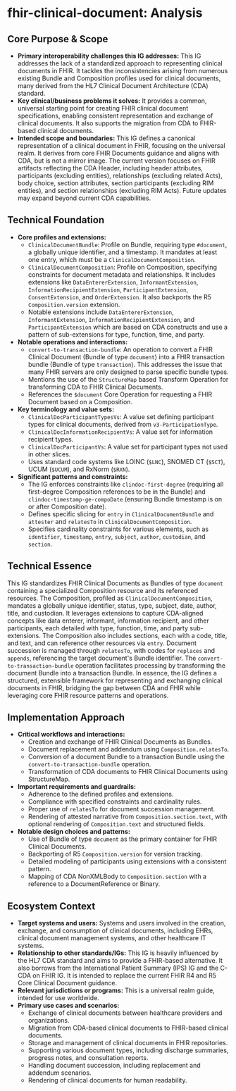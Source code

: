 # fhir-clinical-document: Analysis

## Core Purpose & Scope

-   **Primary interoperability challenges this IG addresses:** This IG addresses the lack of a standardized approach to representing clinical documents in FHIR. It tackles the inconsistencies arising from numerous existing Bundle and Composition profiles used for clinical documents, many derived from the HL7 Clinical Document Architecture (CDA) standard.
-   **Key clinical/business problems it solves:** It provides a common, universal starting point for creating FHIR clinical document specifications, enabling consistent representation and exchange of clinical documents. It also supports the migration from CDA to FHIR-based clinical documents.
-   **Intended scope and boundaries:** This IG defines a canonical representation of a clinical document in FHIR, focusing on the universal realm. It derives from core FHIR Documents guidance and aligns with CDA, but is not a mirror image. The current version focuses on FHIR artifacts reflecting the CDA Header, including header attributes, participants (excluding entities), relationships (excluding related Acts), body choice, section attributes, section participants (excluding RIM entities), and section relationships (excluding RIM Acts). Future updates may expand beyond current CDA capabilities.

## Technical Foundation

-   **Core profiles and extensions:**
    -   `ClinicalDocumentBundle`: Profile on Bundle, requiring type `#document`, a globally unique identifier, and a timestamp. It mandates at least one entry, which must be a `ClinicalDocumentComposition`.
    -   `ClinicalDocumentComposition`: Profile on Composition, specifying constraints for document metadata and relationships. It includes extensions like `DataEntererExtension`, `InformantExtension`, `InformationRecipientExtension`, `ParticipantExtension`, `ConsentExtension`, and `OrderExtension`. It also backports the R5 `Composition.version` extension.
    -   Notable extensions include `DataEntererExtension`, `InformantExtension`, `InformationRecipientExtension`, and `ParticipantExtension` which are based on CDA constructs and use a pattern of sub-extensions for type, function, time, and party.
-   **Notable operations and interactions:**
    -   `convert-to-transaction-bundle`: An operation to convert a FHIR Clinical Document (Bundle of type `document`) into a FHIR transaction bundle (Bundle of type `transaction`). This addresses the issue that many FHIR servers are only designed to parse specific bundle types.
    -   Mentions the use of the `StructureMap` based Transform Operation for transforming CDA to FHIR Clinical Documents.
    -   References the `$document` Core Operation for requesting a FHIR Document based on a Composition.
-   **Key terminology and value sets:**
    -   `ClinicalDocParticipantTypesVs`: A value set defining participant types for clinical documents, derived from `v3-ParticipationType`.
    -   `ClinicalDocInformationRecipientVs`: A value set for information recipient types.
    -   `ClinicalDocParticipantVs`: A value set for participant types not used in other slices.
    -   Uses standard code systems like LOINC (`$LNC`), SNOMED CT (`$SCT`), UCUM (`$UCUM`), and RxNorm (`$RXN`).
-   **Significant patterns and constraints:**
    -   The IG enforces constraints like `clindoc-first-degree` (requiring all first-degree Composition references to be in the Bundle) and `clindoc-timestamp-ge-compoDate` (ensuring Bundle timestamp is on or after Composition date).
    -   Defines specific slicing for `entry` in `ClinicalDocumentBundle` and `attester` and `relatesTo` in `ClinicalDocumentComposition`.
    -   Specifies cardinality constraints for various elements, such as `identifier`, `timestamp`, `entry`, `subject`, `author`, `custodian`, and `section`.

## Technical Essence

This IG standardizes FHIR Clinical Documents as Bundles of type `document` containing a specialized Composition resource and its referenced resources. The Composition, profiled as `ClinicalDocumentComposition`, mandates a globally unique identifier, status, type, subject, date, author, title, and custodian. It leverages extensions to capture CDA-aligned concepts like data enterer, informant, information recipient, and other participants, each detailed with type, function, time, and party sub-extensions. The Composition also includes sections, each with a code, title, and text, and can reference other resources via `entry`. Document succession is managed through `relatesTo`, with codes for `replaces` and `appends`, referencing the target document's Bundle identifier. The `convert-to-transaction-bundle` operation facilitates processing by transforming the document Bundle into a transaction Bundle. In essence, the IG defines a structured, extensible framework for representing and exchanging clinical documents in FHIR, bridging the gap between CDA and FHIR while leveraging core FHIR resource patterns and operations.

## Implementation Approach

-   **Critical workflows and interactions:**
    -   Creation and exchange of FHIR Clinical Documents as Bundles.
    -   Document replacement and addendum using `Composition.relatesTo`.
    -   Conversion of a document Bundle to a transaction Bundle using the `convert-to-transaction-bundle` operation.
    -   Transformation of CDA documents to FHIR Clinical Documents using StructureMap.
-   **Important requirements and guardrails:**
    -   Adherence to the defined profiles and extensions.
    -   Compliance with specified constraints and cardinality rules.
    -   Proper use of `relatesTo` for document succession management.
    -   Rendering of attested narrative from `Composition.section.text`, with optional rendering of `Composition.text` and structured fields.
-   **Notable design choices and patterns:**
    -   Use of Bundle of type `document` as the primary container for FHIR Clinical Documents.
    -   Backporting of R5 `Composition.version` for version tracking.
    -   Detailed modeling of participants using extensions with a consistent pattern.
    -   Mapping of CDA NonXMLBody to `Composition.section` with a reference to a DocumentReference or Binary.

## Ecosystem Context

-   **Target systems and users:** Systems and users involved in the creation, exchange, and consumption of clinical documents, including EHRs, clinical document management systems, and other healthcare IT systems.
-   **Relationship to other standards/IGs:** This IG is heavily influenced by the HL7 CDA standard and aims to provide a FHIR-based alternative. It also borrows from the International Patient Summary (IPS) IG and the C-CDA on FHIR IG. It is intended to replace the current FHIR R4 and R5 Core Clinical Document guidance.
-   **Relevant jurisdictions or programs:** This is a universal realm guide, intended for use worldwide.
-   **Primary use cases and scenarios:**
    -   Exchange of clinical documents between healthcare providers and organizations.
    -   Migration from CDA-based clinical documents to FHIR-based clinical documents.
    -   Storage and management of clinical documents in FHIR repositories.
    -   Supporting various document types, including discharge summaries, progress notes, and consultation reports.
    -   Handling document succession, including replacement and addendum scenarios.
    -   Rendering of clinical documents for human readability.
